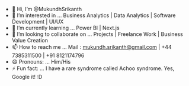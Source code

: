 - 👋 Hi, I’m @MukundhSrikanth
- 👀 I’m interested in ... Business Analytics | Data Analytics | Software Development | UI/UX
- 🌱 I’m currently learning ... Power BI | Next.js
- 💞️ I’m looking to collaborate on ... Projects | Freelance Work | Business Value Creation 
- 📫 How to reach me ... Mail : mukundh.srikanth@gmail.com | +44 7385311500 | +91 8121174796
- 😄 Pronouns: ... Him/His
- ⚡ Fun fact: ... I have a rare syndrome called Achoo syndrome. Yes, Google it! :D

<!---
MukundhSrikanth/MukundhSrikanth is a ✨ special ✨ repository because its `README.md` (this file) appears on your GitHub profile.
You can click the Preview link to take a look at your changes.
--->
